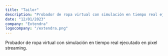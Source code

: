```yaml
---
title: "Tailor"
description: "Probador de ropa virtual con simulación en tiempo real ejecutado en pixel streaming."
date: "12/01/2023"
company: "Extendra"
logocompany: "/extendra.png"
---
```

Probador de ropa virtual con simulación en tiempo real ejecutado en pixel streaming.